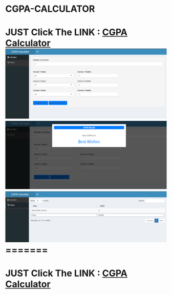 # CGPA-CALCULATOR


<h1>JUST Click The LINK : <a href="https://cgpacalculator.shinyapps.io/cgpa/" target="_blank">CGPA Calculator</a>
<img src="cgpacal.png" alt="Description of the image">
<img src="cgpacal2.png" alt="Description of the image">
<img src="history.png" alt="Description of the image">
=======
<h1>JUST Click The LINK : <a href="https://cgpacalculator.shinyapps.io/cgpa/" target="_blank">CGPA Calculator</a>

